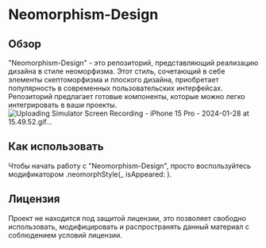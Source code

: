 # Neomorphism-Design

## Обзор

"Neomorphism-Design" - это репозиторий, представляющий реализацию дизайна в стиле неоморфизма. Этот стиль, сочетающий в себе элементы скептоморфизма и плоского дизайна, приобретает популярность в современных пользовательских интерфейсах. Репозиторий предлагает готовые компоненты, которые можно легко интегрировать в ваши проекты.
![Uploading Simulator Screen Recording - iPhone 15 Pro - 2024-01-28 at 15.49.52.gif…]()


## Как использовать

Чтобы начать работу с "Neomorphism-Design", просто воспользуйтесь модификатором .neomorphStyle(_ isAppeared: ).

## Лицензия

Проект не находится под защитой лицензии, это позволяет свободно использовать, модифицировать и распространять данный материал с соблюдением условий лицензии.
